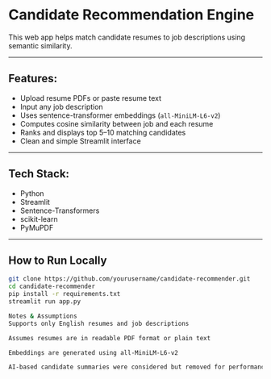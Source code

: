 # Candidate Recommendation Engine

This web app helps match candidate resumes to job descriptions using semantic similarity.

---

## Features:

- Upload resume PDFs or paste resume text
- Input any job description
- Uses sentence-transformer embeddings (`all-MiniLM-L6-v2`)
- Computes cosine similarity between job and each resume
- Ranks and displays top 5–10 matching candidates
- Clean and simple Streamlit interface

---

## Tech Stack:

- Python
- Streamlit
- Sentence-Transformers
- scikit-learn
- PyMuPDF

---

## How to Run Locally

```bash
git clone https://github.com/yourusername/candidate-recommender.git
cd candidate-recommender
pip install -r requirements.txt
streamlit run app.py

Notes & Assumptions
Supports only English resumes and job descriptions

Assumes resumes are in readable PDF format or plain text

Embeddings are generated using all-MiniLM-L6-v2

AI-based candidate summaries were considered but removed for performance reasons (can be re-added using OpenAI or Hugging Face LLMs)


